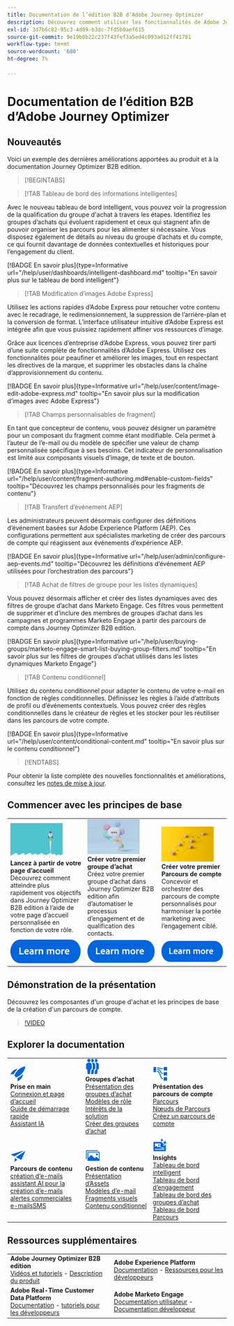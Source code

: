 ```yaml
---
title: Documentation de l’édition B2B d’Adobe Journey Optimizer
description: Découvrez comment utiliser les fonctionnalités de Adobe Journey Optimizer B2B edition pour orchestrer des parcours de compte et de groupe d’achat à l’aide de l’IA générative intégrée et de l’automatisation de pointe.
exl-id: 3d7b6c82-95c3-4d89-b3dc-7fd5b0aef615
source-git-commit: 9e19b8b22c237f43fef3a5ed4c093ad12ff41781
workflow-type: tm+mt
source-wordcount: '680'
ht-degree: 7%

---
```


# Documentation de l’édition B2B d’Adobe Journey Optimizer

## Nouveautés

Voici un exemple des dernières améliorations apportées au produit et à la documentation Journey Optimizer B2B edition.

>[!BEGINTABS]

>[!TAB Tableau de bord des informations intelligentes]

Avec le nouveau tableau de bord intelligent, vous pouvez voir la progression de la qualification du groupe d&#39;achat à travers les étapes. Identifiez les groupes d’achats qui évoluent rapidement et ceux qui stagnent afin de pouvoir organiser les parcours pour les alimenter si nécessaire. Vous disposez également de détails au niveau du groupe d’achats et du compte, ce qui fournit davantage de données contextuelles et historiques pour l’engagement du client.

[!BADGE En savoir plus]{type=Informative url="/help/user/dashboards/intelligent-dashboard.md" tooltip="En savoir plus sur le tableau de bord intelligent"}

>[!TAB Modification d’images Adobe Express]

Utilisez les actions rapides d’Adobe Express pour retoucher votre contenu avec le recadrage, le redimensionnement, la suppression de l’arrière-plan et la conversion de format. L’interface utilisateur intuitive d’Adobe Express est intégrée afin que vous puissiez rapidement affiner vos ressources d’image.

Grâce aux licences d’entreprise d’Adobe Express, vous pouvez tirer parti d’une suite complète de fonctionnalités d’Adobe Express. Utilisez ces fonctionnalités pour peaufiner et améliorer les images, tout en respectant les directives de la marque, et supprimer les obstacles dans la chaîne d’approvisionnement du contenu.

[!BADGE En savoir plus]{type=Informative url="/help/user/content/image-edit-adobe-express.md" tooltip="En savoir plus sur la modification d’images avec Adobe Express"}

>[!TAB Champs personnalisables de fragment]

En tant que concepteur de contenu, vous pouvez désigner un paramètre pour un composant du fragment comme étant modifiable. Cela permet à l’auteur de l’e-mail ou du modèle de spécifier une valeur de champ personnalisée spécifique à ses besoins. Cet indicateur de personnalisation est limité aux composants visuels d’image, de texte et de bouton.

[!BADGE En savoir plus]{type=Informative url="/help/user/content/fragment-authoring.md#enable-custom-fields" tooltip="Découvrez les champs personnalisés pour les fragments de contenu"}

>[!TAB Transfert d’événement AEP]

Les administrateurs peuvent désormais configurer des définitions d’événement basées sur Adobe Experience Platform (AEP). Ces configurations permettent aux spécialistes marketing de créer des parcours de compte qui réagissent aux événements d’expérience AEP.

[!BADGE En savoir plus]{type=Informative url="/help/user/admin/configure-aep-events.md" tooltip="Découvrez les définitions d’événement AEP utilisées pour l’orchestration des parcours"}

>[!TAB Achat de filtres de groupe pour les listes dynamiques]

Vous pouvez désormais afficher et créer des listes dynamiques avec des filtres de groupe d’achat dans Marketo Engage. Ces filtres vous permettent de supprimer et d’inclure des membres de groupes d’achat dans les campagnes et programmes Marketo Engage à partir des parcours de compte dans Journey Optimizer B2B edition.

[!BADGE En savoir plus]{type=Informative url="/help/user/buying-groups/marketo-engage-smart-list-buying-group-filters.md" tooltip="En savoir plus sur les filtres de groupes d’achat utilisés dans les listes dynamiques Marketo Engage"}

>[!TAB Contenu conditionnel]

Utilisez du contenu conditionnel pour adapter le contenu de votre e-mail en fonction de règles conditionnelles. Définissez les règles à l’aide d’attributs de profil ou d’événements contextuels. Vous pouvez créer des règles conditionnelles dans le créateur de règles et les stocker pour les réutiliser dans les parcours de votre compte.

[!BADGE En savoir plus]{type=Informative url="/help/user/content/conditional-content.md" tooltip="En savoir plus sur le contenu conditionnel"}

>[!ENDTABS]

Pour obtenir la liste complète des nouvelles fonctionnalités et améliorations, consultez les [notes de mise à jour](../user/release-notes/release-notes.md). <!-- Stay up-to-date with the latest changes in our documentation by visiting the [documentation updates page](using/rn/documentation-updates.md).-->

## Commencer avec les principes de base

<table style="table-layout:fixed">
  <tr style="border: 0;">
    <td>
    <a href="home-page.md"><img width="120px" src="./assets/launch.png" alt="Lancement de l’utilisation du produit"></a>
    <div><strong>Lancez à partir de votre page d’accueil</strong><br/>Découvrez comment atteindre plus rapidement vos objectifs dans Journey Optimizer B2B edition à l’aide de votre page d’accueil personnalisée en fonction de votre rôle.</div>
    </td>
      <td>
    <a href="buying-groups/buying-groups-overview.md"><img width="120px" src="./assets/communication.png" alt="Groupes d’achat"></a>
    <div><strong>Créer votre premier groupe d’achat</strong><br/>Créez votre premier groupe d’achat dans Journey Optimizer B2B edition afin d’automatiser le processus d’engagement et de qualification des contacts.</div>
    </td>
    <td>
    <a href="journeys/journey-overview.md"><img width="120px" src="./assets/flow.png" alt="Parcours de compte"></a>
    <div><strong>Créer votre premier Parcours de compte</strong><br/>Concevoir et orchestrer des parcours de compte personnalisés pour harmoniser la portée marketing avec l’engagement ciblé. 
    </div>
    </td>
  </tr>
  <tr style="border: 0;">
    <td align="center"><a href="home-page.md"><img src="../assets/learn-more.svg" alt="En savoir plus"></a></td>
    <td align="center"><a href="buying-groups/buying-groups-overview.md"><img src="../assets/learn-more.svg" alt="En savoir plus"></a></td>
    <td align="center"><a href="journeys/journey-overview.md"><img src="../assets/learn-more.svg" alt="En savoir plus"></a></td>
    </tr>
</table>

## Démonstration de la présentation

Découvrez les composantes d&#39;un groupe d&#39;achat et les principes de base de la création d&#39;un parcours de compte.

>[!VIDEO](https://video.tv.adobe.com/v/3432054?quality=12)

## Explorer la documentation

<table style="table-layout:auto">
  <tr style="border: 0;">
    <td>
      <img src="../assets/do-not-localize/icon-quick-start.svg" width="35px" alt="Prise en main"><br/>
      <strong>Prise en main</strong><br/><a href="home-page.md">Connexion et page d’accueil</a><br/><a href="./start/get-started.md">Guide de démarrage rapide</a> <br/><a href="./start/ai-assistant.md">Assistant IA</a>
    </td>
    <!--
    <td>
      <img src="../assets/do-not-localize/icon-configure.svg" width="35px"><br/>
      <strong>Configuration<br/>administration</strong><br/><a href="using/configuration/channel-surfaces.md">Channel surfaces</a> - <a href="using/configuration/about-data-sources-events-actions.md">Configure journeys</a>  - <a href="using/administration/permissions-overview.md">Access control</a> - <a href="using/administration/sandboxes.md">Sandboxes management</a>
    </td> -->
    <td>
      <img src="../assets/do-not-localize/icon_audience.svg" width="35px" alt="Groupes d’achat"><br/>
      <strong>Groupes d’achat</strong><br/><a href="./buying-groups/buying-groups-overview.md">Présentation des groupes d’achat</a><br/><a href="./buying-groups/buying-groups-role-templates.md">Modèles de rôle</a><br/><a href="./buying-groups/solution-interests.md">Intérêts de la solution</a><br/><a href="./buying-groups/buying-groups-create.md">Créer des groupes d’achat</a>
    </td>
    <td>
      <img src="../assets/do-not-localize/icon-paths.svg" width="35px" alt="Parcours de compte"><br/>
      <strong>Présentation des parcours de compte</strong><br/><a href="./journeys/journey-overview.md">Parcours </a><br/><a href="./journeys/journey-nodes.md">Nœuds de Parcours </a><br/><a href="./journeys/journey-overview.md#create-an-account-journey">Créez un parcours de compte</a>
    </td>
  </tr>
  <tr style="border: 0;">
    <td>
      <img src="../assets/do-not-localize/icon-campaign.svg" width="35px" alt="Parcours du contenu"><br/>
      <strong>Parcours de contenu</strong><br/><a href="./content/email-authoring.md">création d’e-mails</a><br/><a href="./content/ai-assistant-emails.md">assistant AI pour la création d’e-mails</a><br/><a href="./content/sales-alert-email.md">alertes commerciales</a><br/><a href="./content/sms-authoring.md">e-mailsSMS</a>
    </td>
        <td>
      <img src="../assets/do-not-localize/icon_assets.svg" width="35px" alt="Gestion de contenu"><br/>
      <strong>Gestion de contenu</strong><br/><a href="./content/assets-overview.md">Présentation d’Assets</a><br/><a href="./content/email-templates.md">Modèles d’e-mail</a><br/><a href="./content/fragments.md">Fragments visuels</a><br/><a href="./content/conditional-content.md">Contenu conditionnel</a>
    </td>
    <td>
      <img src="../assets/do-not-localize/icon-offer.svg" width="35px" alt="Informations et tableaux de bord"><br/>
      <strong>Insights</strong><br/><a href="./dashboards/intelligent-dashboard.md">Tableau de bord intelligent</a><br/><a href="./dashboards/engagement-dashboard.md">Tableau de bord d’engagement</a><br/><a href="./dashboards/buying-groups-dashboard.md">Tableau de bord des groupes d’achat</a><br/><a href="./dashboards/journeys-dashboard.md">Tableau de bord Parcours</a>
    </td>

</tr>
</table>

## Ressources supplémentaires

<table style="table-layout:fixed"><tr style="border: 0;">
<tr><td><strong>Adobe Journey Optimizer B2B edition</strong><br/>
<a href="https://experienceleague.adobe.com/en/docs/journey-optimizer-b2b-learn/tutorials/overview" target="_blank">Vidéos et tutoriels</a> - <a href="https://helpx.adobe.com/legal/product-descriptions/adobe-journey-optimizer-b2b.html" target="_blank">Description du produit</a> <!-- - <a href="https://www.adobe.com/content/dam/cc/en/security/pdfs/AJO_SecurityOverview.pdf" target="_blank">Security overview (PDF)</a> - <a href="https://developer.adobe.com/journey-optimizer-apis/" target="_blank">APIs reference</a> - <a href="https://experienceleague.adobe.com/tools/ajo-schemas/schema-dictionary.html" target="_blank">Journey Optimizer Schema Dictionary</a> -->
</td>
<td><strong>Adobe Experience Platform</strong><br/>
<a href="https://experienceleague.adobe.com/en/docs/experience-platform/landing/home" target="_blank">Documentation</a> - <a href="https://business.adobe.com/products/experience-platform/documentation-and-developer-resources.html" target="_blank">Ressources pour les développeurs</a>
</td></tr>
<tr><td><strong>Adobe Real-Time Customer Data Platform</strong><br/>
<a href="https://experienceleague.adobe.com/fr/docs/experience-platform/rtcdp/home" target="_blank">Documentation</a> - <a href="https://experienceleague.adobe.com/en/docs/platform-learn/getting-started-for-data-architects-and-data-engineers/overview" target="_blank">tutoriels pour les développeurs</a>
</td><td><strong>Adobe Marketo Engage</strong><br/>
<a href="https://experienceleague.adobe.com/fr/docs/marketo/using/home" target="_blank">Documentation utilisateur</a> - <a href="https://experienceleague.adobe.com/en/docs/marketo-developer/marketo/home" target="_blank">Documentation développeur</a>
</td>
</tr></table>

